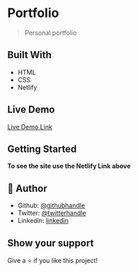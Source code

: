 # Portfolio

> Personal portfolio

## Built With

- HTML
- CSS
- Netlify

## Live Demo

[Live Demo Link](https://serene-bohr-8e77e1.netlify.app/)


## Getting Started

**To see the site use the Netlify Link above**


## 👤 Author

- Github: [@githubhandle](https://github.com/AlduLonghi)
- Twitter: [@twitterhandle](https://twitter.com/AbrilLonghi )
- Linkedin: [linkedin](https://www.linkedin.com/in/aldana-abril-longhi-a842ba1a7/ )


## Show your support

Give a ⭐️ if you like this project!

